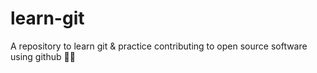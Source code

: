 # learn-git
A repository to learn git &amp; practice contributing to open source software using github 🙌🏼
